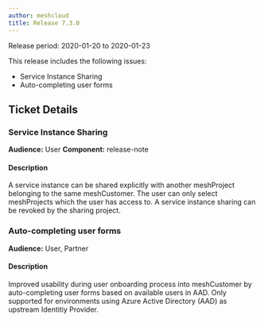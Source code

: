 ```yaml
---
author: meshcloud
title: Release 7.3.0
---
```


Release period: 2020-01-20 to 2020-01-23

This release includes the following issues:
* Service Instance Sharing
* Auto-completing user forms
<!--truncate-->

## Ticket Details
### Service Instance Sharing
**Audience:** User
**Component:** release-note


#### Description
A service instance can be shared explicitly with another meshProject belonging to the same meshCustomer.
The user can only select meshProjects which the user has access to.
A service instance sharing can be revoked by the sharing project.

### Auto-completing user forms
**Audience:** User, Partner


#### Description
Improved usability during user onboarding process into meshCustomer by auto-completing user forms based on available users in AAD.
Only supported for environments using Azure Active Directory (AAD) as upstream Identitiy Provider.


